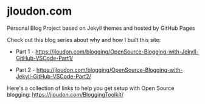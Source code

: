 # jloudon.com
Personal Blog Project based on Jekyll themes and hosted by GitHub Pages

Check out this blog series about why and how I built this site:

* Part 1 - https://jloudon.com/blogging/OpenSource-Blogging-with-Jekyll-GitHub-VSCode-Part1/

* Part 2 - https://jloudon.com/blogging/OpenSource-Blogging-with-Jekyll-GitHub-VSCode-Part2/

Here's a collection of links to help you get setup with Open Source blogging: 
https://jloudon.com/BloggingToolkit/
